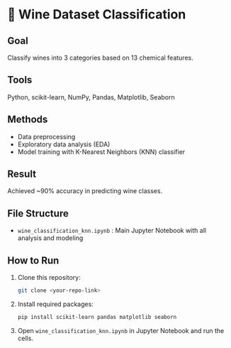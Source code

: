 # 🍷 Wine Dataset Classification

## Goal
Classify wines into 3 categories based on 13 chemical features.

## Tools
Python, scikit-learn, NumPy, Pandas, Matplotlib, Seaborn

## Methods
- Data preprocessing
- Exploratory data analysis (EDA)
- Model training with K-Nearest Neighbors (KNN) classifier

## Result
Achieved ~90% accuracy in predicting wine classes.

## File Structure
- `wine_classification_knn.ipynb` : Main Jupyter Notebook with all analysis and modeling

## How to Run
1. Clone this repository:
   ```bash
   git clone <your-repo-link>
   ```
2. Install required packages:
   ```bash
   pip install scikit-learn pandas matplotlib seaborn
   ```
3. Open `wine_classification_knn.ipynb` in Jupyter Notebook and run the cells.

